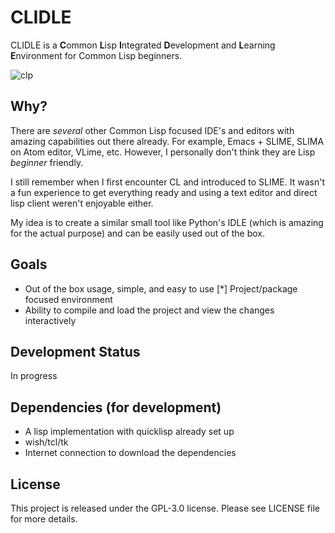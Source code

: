 # CLIDLE
CLIDLE is a **C**ommon **L**isp **I**ntegrated **D**evelopment and **L**earning **E**nvironment
for Common Lisp beginners.

![clp](https://user-images.githubusercontent.com/24475030/74314672-cd2bbd00-4db0-11ea-86cb-9f5f79fdc16d.png)

## Why?
There are *several* other Common Lisp focused IDE's and editors with amazing capabilities out there
already. For example, Emacs + SLIME, SLIMA on Atom editor, VLime, etc. However, I personally don't
think they are Lisp *beginner* friendly.

I still remember when I first encounter CL and introduced to SLIME. It wasn't
a fun experience to get everything ready and using a text editor and direct lisp client weren't
enjoyable either.

My idea is to create a similar small tool like Python's IDLE (which is amazing for the actual purpose)
and can be easily used out of the box.

## Goals
- Out of the box usage, simple, and easy to use
[*] Project/package focused environment
- Ability to compile and load the project and view
the changes interactively

## Development Status
In progress

## Dependencies (for development)
* A lisp implementation with quicklisp already set up
* wish/tcl/tk
* Internet connection to download the dependencies

## License
This project is released under the GPL-3.0 license.
Please see LICENSE file for more details.
